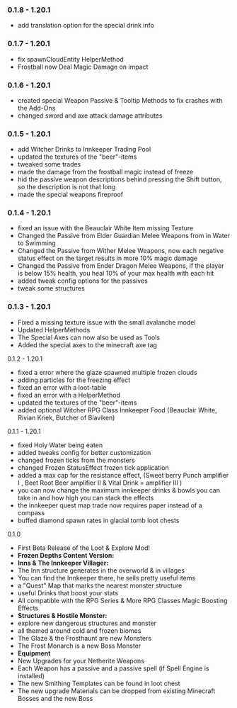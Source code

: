 ### 0.1.8 - 1.20.1
- add translation option for the special drink info

### 0.1.7 - 1.20.1
- fix spawnCloudEntity HelperMethod
- Frostball now Deal Magic Damage on impact

### 0.1.6 - 1.20.1
- created special Weapon Passive & Tooltip Methods to fix crashes with the Add-Ons
- changed sword and axe attack damage attributes

### 0.1.5 - 1.20.1
- add Witcher Drinks to Innkeeper Trading Pool
- updated the textures of the "beer"-items
- tweaked some trades
- made the damage from the frostball magic instead of freeze
- hid the passive weapon descriptions behind pressing the Shift button, so the description is not that long
- made the special weapons fireproof

### 0.1.4 - 1.20.1
- fixed an issue with the Beauclair White Item missing Texture
- Changed the Passive from Elder Guardian Melee Weapons from in Water to Swimming
- Changed the Passive from Wither Melee Weapons, now each negative status effect on the target results in more 10% magic damage
- Changed the Passive from Ender Dragon Melee Weapons, if the player is below 15% health, you heal 10% of your max health with each hit
- added tweak config options for the passives
- tweak some structures

### 0.1.3 - 1.20.1
- Fixed a missing texture issue with the small avalanche model
- Updated HelperMethods
- The Special Axes can now also be used as Tools
- Added the special axes to the minecraft axe tag

0.1.2 - 1.20.1
- fixed a error where the glaze spawned multiple frozen clouds
- adding particles for the freezing effect
- fixed an error with a loot-table
- fixed an error with a HelperMethod
- updated the textures of the "beer"-items
- added optional Witcher RPG Class Innkeeper Food (Beauclair White, Rivian Kriek, Butcher of Blaviken)

0.1.1 - 1.20.1
- fixed Holy Water being eaten
- added tweaks config for better customization
- changed frozen ticks from the monsters
- changed Frozen StatusEffect frozen tick application
- added a max cap for the resistance effect, (Sweet berry Punch amplifier I , Beet Root Beer amplifier II  & Vital Drink = amplifier III )
- you can now change the maximum innkeeper drinks & bowls you can take in and how high you can stack the effects
- the innkeeper quest map trade now requires paper instead of a compass
- buffed diamond spawn rates in glacial tomb loot chests

0.1.0
- First Beta Release of the Loot & Explore Mod!
- **Frozen Depths Content Version:**
- **Inns & The Innkeeper Villager:**
- The Inn structure generates in the overworld & in villages
- You can find the Innkeeper there, he sells pretty useful items
- a "Quest" Map that marks the nearest monster structure
- useful Drinks that boost your stats
- All compatible with the RPG Series & More RPG Classes Magic Boosting Effects
- **Structures & Hostile Monster:**
- explore new dangerous structures and monster
- all themed around cold and frozen biomes
- The Glaze & the Frosthaunt are new Monsters
- The Frost Monarch is a new Boss Monster
- **Equipment**
- New Upgrades for your Netherite Weapons
- Each Weapon has a passive and a passive spell (if Spell Engine is installed)
- The new Smithing Templates can be found in loot chest
- The new upgrade Materials can be dropped from existing Minecraft Bosses and the new Boss
